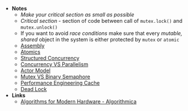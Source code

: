 - **Notes**
	- *Make your critical section as small as possible*
	- *Critical section* - section of code between call of `mutex.lock()` and `mutex.unlock()`
	- If you want to avoid *race conditions* make sure that every *mutable, shared* object in the system is either protected by `mutex` or `atomic`
	- [Assembly](../Assembly.md)
	- [Atomics](Performance%20Engineering/Atomics.md)
	- [Structured Concurrency](Performance%20Engineering/Structured%20Concurrency.md)
	- [Concurrency VS Parallelism](Performance%20Engineering/Concurrency%20VS%20Parallelism.md)
	- [Actor Model](Performance%20Engineering/Actor%20Model.md)
	- [Mutex VS Binary Semaphore](Performance%20Engineering/Mutex%20VS%20Binary%20Semaphore.md)
	- [Performance Engineering Cache](../../Performance%20Engineering%20Cache.md)
	- [Dead Lock](Dead%20Lock.md)
- **Links**
	- [Algorithms for Modern Hardware - Algorithmica](https://en.algorithmica.org/hpc/)